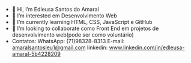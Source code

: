 - 👋 Hi, I’m  Edleusa Santos do Amaral
- 👀 I’m interested em Desenvolvimento Web
- 🌱 I’m currently learning HTML, CSS, JavaScript e GitHub
- 💞️ I’m looking to collaborate como Front End em projetos de desenvolvimento web(pode ser como voluntário)
- Contatos: WhatsApp: (71)98328-8313 E-mail: amaralsantosleu1@gmail.com linkedin: www.linkedin.com/in/edleusa-amaral-5b4228209
<!---
EdleusaDev/EdleusaDev is a ✨ special ✨ repository because its `README.md` (this file) appears on your GitHub profile.
You can click the Preview link to take a look at your changes.
--->
